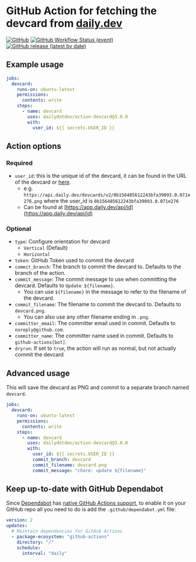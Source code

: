 # GitHub Action for fetching the devcard from [daily.dev](https://api.daily.dev/get?r=omBratteng)

[![GitHub](https://img.shields.io/github/license/dailydotdev/action-devcard)](LICENSE)
[![GitHub Workflow Status (event)](https://img.shields.io/github/workflow/status/dailydotdev/action-devcard/continuous-integration?event=push&label=continuous-integration&logo=github)](https://github.com/dailydotdev/action-devcard/actions/workflows/continuous-integration.yml)
[![GitHub release (latest by date)](https://img.shields.io/github/v/release/dailydotdev/action-devcard?logo=github)](https://github.com/dailydotdev/action-devcard/releases/latest)

## Example usage

```yaml
jobs:
  devcard:
    runs-on: ubuntu-latest
    permissions:
      contents: write
    steps:
      - name: devcard
        uses: dailydotdev/action-devcard@3.0.0
        with:
          user_id: ${{ secrets.USER_ID }}
```

## Action options

### Required

- `user_id`: this is the unique id of the devcard, it can be found in the URL of the devcard or [here](https://app.daily.dev/api/id).
  - e.g. `https://api.daily.dev/devcards/v2/0b156485612243bfa39093.0.071e276.png` where the user_id is `0b156485612243bfa39093.0.071e276`
  - Can be found at [https://app.daily.dev/api/id](https://app.daily.dev/api/id)

### Optional

- `type`: Configure orientation for devcard
  - `Vertical` (Default)
  - `Horizontal`
- `token`: GitHub Token used to commit the devcard
- `commit_branch`: The branch to commit the devcard to. Defaults to the branch of the action.
- `commit_message`: The commit message to use when committing the devcard. Defaults to `Update ${filename}`.
  - You can use `${filename}` in the message to refer to the filename of the devcard.
- `commit_filename`: The filename to commit the devcard to. Defaults to `devcard.png`.
  - You can also use any other filename ending in `.png`.
- `committer_email`: The committer email used in commit. Defaults to `noreply@github.com`.
- `committer_name`: The committer name used in commit. Defaults to `github-actions[bot]`.
- `dryrun`: If set to `true`, the action will run as normal, but not actually commit the devcard

## Advanced usage

This will save the devcard as PNG and commit to a separate branch named `devcard`.

```yaml
jobs:
  devcard:
    runs-on: ubuntu-latest
    permissions:
      contents: write
    steps:
      - name: devcard
        uses: dailydotdev/action-devcard@3.0.0
        with:
          user_id: ${{ secrets.USER_ID }}
          commit_branch: devcard
          commit_filename: devcard.png
          commit_message: "chore: update ${filename}"
```

## Keep up-to-date with GitHub Dependabot

Since [Dependabot](https://docs.github.com/en/github/administering-a-repository/keeping-your-actions-up-to-date-with-github-dependabot)
has [native GitHub Actions support](https://docs.github.com/en/github/administering-a-repository/configuration-options-for-dependency-updates#package-ecosystem),
to enable it on your GitHub repo all you need to do is add the `.github/dependabot.yml` file:

```yaml
version: 2
updates:
  # Maintain dependencies for GitHub Actions
  - package-ecosystem: "github-actions"
    directory: "/"
    schedule:
      interval: "daily"
```
